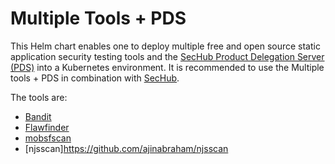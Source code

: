 <!-- SPDX-License-Identifier: MIT --->
# Multiple Tools + PDS

This Helm chart enables one to deploy multiple free and open source static application security testing tools and the [SecHub Product Delegation Server (PDS)](https://mercedes-benz.github.io/sechub/latest/sechub-product-delegation-server.html) into a Kubernetes environment. It is recommended to use the Multiple tools + PDS in combination with [SecHub](https://mercedes-benz.github.io/sechub/).

The tools are:

- [Bandit](https://github.com/PyCQA/bandit)
- [Flawfinder](https://dwheeler.com/flawfinder/)
- [mobsfscan](https://github.com/MobSF/mobsfscan)
- [njsscan]https://github.com/ajinabraham/njsscan
